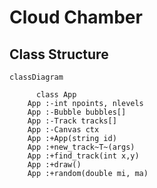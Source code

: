 # Cloud Chamber

## Class Structure

```mermaid
classDiagram

      class App
    App :-int npoints, nlevels
    App :-Bubble bubbles[]
    App :-Track tracks[]
    App :-Canvas ctx
    App :+App(string id)
    App :+new_track~T~(args)
    App :+find_track(int x,y)
    App :+draw()
    App :+random(double mi, ma)
```